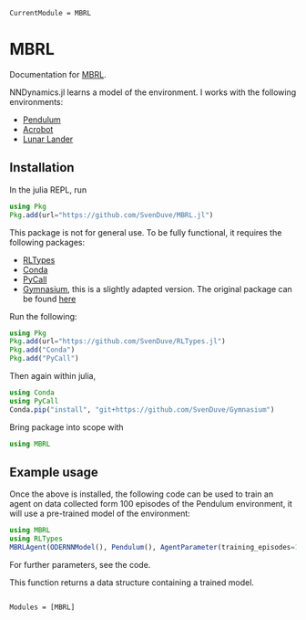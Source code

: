 ```@meta
CurrentModule = MBRL
```

# MBRL

Documentation for [MBRL](https://github.com/SvenDuve/MBRL.jl).


NNDynamics.jl learns a model of the environment. I works with the following environments:

- [Pendulum](https://gymnasium.farama.org/environments/classic_control/pendulum/)
- [Acrobot](https://gymnasium.farama.org/environments/classic_control/acrobot/)
- [Lunar Lander](https://gymnasium.farama.org/environments/box2d/lunar_lander/)


## Installation

In the julia REPL, run

```julia
using Pkg
Pkg.add(url="https://github.com/SvenDuve/MBRL.jl")
```

This package is not for general use. To be fully functional, it requires the following packages:

- [RLTypes](https://github.com/SvenDuve/RLTypes.jl)
- [Conda](https://github.com/JuliaPy/Conda.jl)
- [PyCall](https://github.com/JuliaPy/PyCall.jl)
- [Gymnasium](https://github.com/SvenDuve/Gymnasium), this is a slightly adapted version. The original package can be found [here](https://github.com/Farama-Foundation/Gymnasium)


Run the following:

```julia
using Pkg
Pkg.add(url="https://github.com/SvenDuve/RLTypes.jl")
Pkg.add("Conda")
Pkg.add("PyCall")
```

Then again within julia,

```julia
using Conda
using PyCall
Conda.pip("install", "git+https://github.com/SvenDuve/Gymnasium")
```


Bring package into scope with

```julia
using MBRL
```

## Example usage


Once the above is installed, the following code can be used to train an agent on data collected form 100 episodes of the Pendulum environment, it will use a pre-trained model of the environment:

```julia
using MBRL
using RLTypes
MBRLAgent(ODERNNModel(), Pendulum(), AgentParameter(training_episodes=100, batch_size=128), ModelParameter())
```

For further parameters, see the code.

This function returns a data structure containing a trained model. 


```@index
```

```@autodocs
Modules = [MBRL]
```
